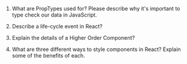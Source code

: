 1. What are PropTypes used for? Please describe why it's important to type check our data in JavaScript.

2. Describe a life-cycle event in React?

3. Explain the details of a Higher Order Component?

4. What are three different ways to style components in React? Explain some of the benefits of each.